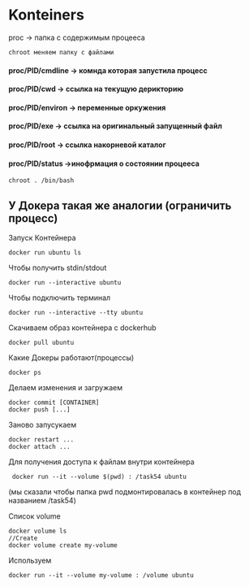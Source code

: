 # Konteiners

 proc ->  папка с содержимым процееса
  
    chroot меняем папку с файлами 


#### proc/PID/cmdline -> комнда которая запустила процесс

#### proc/PID/cwd -> ссылка на текущую дерикторию 

#### proc/PID/environ -> переменные оркужения

#### proc/PID/exe -> ссылка на оригинальный запущенный файл 

#### proc/PID/root -> ссылка накорневой каталог

#### proc/PID/status ->инофрмация о состоянии процееса 

    chroot . /bin/bash



## У Докера такая же аналогии (ограничить процесс)
  
   Запуск Контейнера
   
   
    docker run ubuntu ls


Чтобы получить stdin/stdout 

    docker run --interactive ubuntu

Чтобы подключить терминал 

    docker run --interactive --tty ubuntu


Скачиваем образ контейнера с dockerhub
   
    docker pull ubuntu
 
 Какие Докеры работают(процессы)
 
    docker ps
Делаем изменения и загружаем 

    docker commit [CONTAINER]
    docker push [...]
Заново запусукаем 

    docker restart ...
    docker attach ...
Для получения доступа к файлам внутри контейнера

     docker run --it --volume $(pwd) : /task54 ubuntu
(мы сказали чтобы папка pwd подмонтировалась в контейнер под названием /task54)

Список volume

    docker volume ls
    //Create
    docker volume create my-volume     
Используем

    docker run --it --volume my-volume : /volume ubuntu
